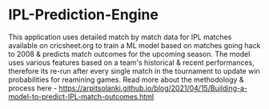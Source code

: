 # IPL-Prediction-Engine

This application uses detailed match by match data for IPL matches available on cricsheet.org to train a ML model based on matches going hack to 2008 & predicts match outcomes for the upcoming season. The model uses various features based on a team's historical & recent performances, therefore its re-run after every single match in the tournament to update win probabilities for reamining games. Read more about the methodology & process here - https://arpitsolanki.github.io/blog/2021/04/15/Building-a-model-to-predict-IPL-match-outcomes.html



